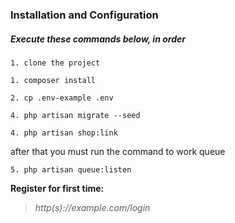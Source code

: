 
### Installation and Configuration

##### Execute these commands below, in order

~~~
1. clone the project
~~~

~~~
1. composer install
~~~

~~~
2. cp .env-example .env
~~~
~~~
4. php artisan migrate --seed
~~~
~~~
4. php artisan shop:link
~~~

after that you must run the command to work queue
~~~
5. php artisan queue:listen
~~~

**Register for first time:**

> *http(s)://example.com/login*

